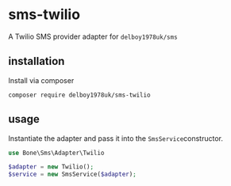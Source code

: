 # sms-twilio
A Twilio SMS provider adapter for `delboy1978uk/sms`
## installation
Install via composer
```
composer require delboy1978uk/sms-twilio
```
## usage
Instantiate the adapter and pass it into the `SmsService`constructor.
```php
use Bone\Sms\Adapter\Twilio

$adapter = new Twilio();
$service = new SmsService($adapter);
```

